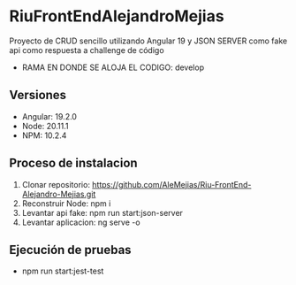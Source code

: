 # RiuFrontEndAlejandroMejias

Proyecto de CRUD sencillo utilizando Angular 19 y JSON SERVER como fake api como respuesta a challenge de código

- RAMA EN DONDE SE ALOJA EL CODIGO: develop
## Versiones

- Angular: 19.2.0
- Node: 20.11.1
- NPM: 10.2.4

## Proceso de instalacion


1. Clonar repositorio: https://github.com/AleMejias/Riu-FrontEnd-Alejandro-Mejias.git
2. Reconstruir Node: npm i
3. Levantar api fake: npm run start:json-server
4. Levantar aplicacion: ng serve -o

## Ejecución de pruebas
- npm run start:jest-test

